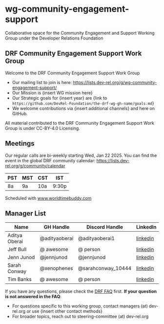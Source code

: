 # wg-community-engagement-support
Collaborative space for the Community Engagement and Support Working Group under the Developer Relations Foundation

## DRF Community Engagement Support Work Group

Welcome to the DRF Community Engagement Support Work Group

- Our mailing list to join is here: https://lists.dev-rel.org/g/wg-community-engagement-support/
- Our Mission is {insert WG mission here}
- Our Strategic goals for {insert year} are {link to `https://github.com/DevRel-Foundation/the-drf-wg-gh-name/goals.md`}
- We welcome contributions via {insert additional channels} and here on GitHub.

All material contributed to the DRF Community Engagement Support Work Group is under CC-BY-4.0 Licensing.

## Meetings

Our regular calls are bi-weekly starting Wed, Jan 22 2025. You can find the event in the global DRF community calendar: https://lists.dev-rel.org/g/community/calendar

|  PST | MST |  CST |  IST  | 
|    ---   |     ---   |      ---        |     ---    |
|    8a   |     9a   |      10a        |     9:30p    |


Scheduled with www.worldtimebuddy.com


## Manager List

|    Name  | GH Handle |  Discord Handle |  LinkedIn  | 
|    ---   |     ---   |      ---        |     ---    |
| Aditya Oberai | @adityaoberai | @adityaoberai1 | [linkedin](https://www.linkedin.com/in/adityaoberai1/) |
| Jeff Bull | @ awesome | @ person | [linkedin](https://www.linkedin.com/in/jeffbulltech/) |
| Jenn Junod | @jennjunod | @jennjunod | [linkedin](https://www.linkedin.com/in/jennjunod/) |
| Sarah Conway | @xenophenes | @sarahconway_10444 | [linkedin](https://www.linkedin.com/in/sarah-conway-05785570/) |
| Tim Banks | @ awesome | @ person | [linkedin](https://www.linkedin.com/in/timjb/) |


If you have any questions, please check the [DRF FAQ](https://github.com/DevRel-Foundation#faq) first. **If your question is not answered in the FAQ**:

- For questions specific to this working group, contact managers (at) dev-rel.org or use {insert other contact methods}
- For broader topics, reach out to steering-committee (at) dev-rel.org
